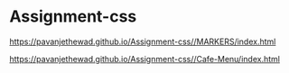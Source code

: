 # Assignment-css
https://pavanjethewad.github.io/Assignment-css//MARKERS/index.html


https://pavanjethewad.github.io/Assignment-css//Cafe-Menu/index.html
